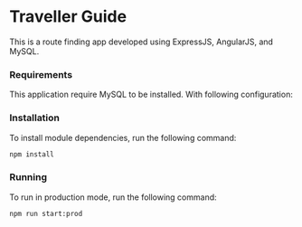 # Traveller Guide

This is a route finding app developed using ExpressJS, AngularJS, and MySQL.

### Requirements
This application require MySQL to be installed. With following configuration:


### Installation
To install module dependencies, run the following command:
```sh
npm install
```

### Running
To run in production mode, run the following command:
```sh
npm run start:prod
```
